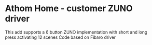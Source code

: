 # Athom Home - customer ZUNO driver
This add supports a 6 button ZUNO implementation with short and long press activating 12 scenes
Code based on Fibaro driver